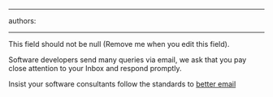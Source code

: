 

---
authors:

---




<span class='intro'> This field should not be null (Remove me when you edit this field). </span>


  <p>Software developers send many queries via email, we ask that you pay close attention to your Inbox and respond promptly. </p>
<p>Insist your software consultants follow the standards to <a href="/Standards/Communication/RulesToBetterEmail/Pages/default.aspx">better email</a></p>



